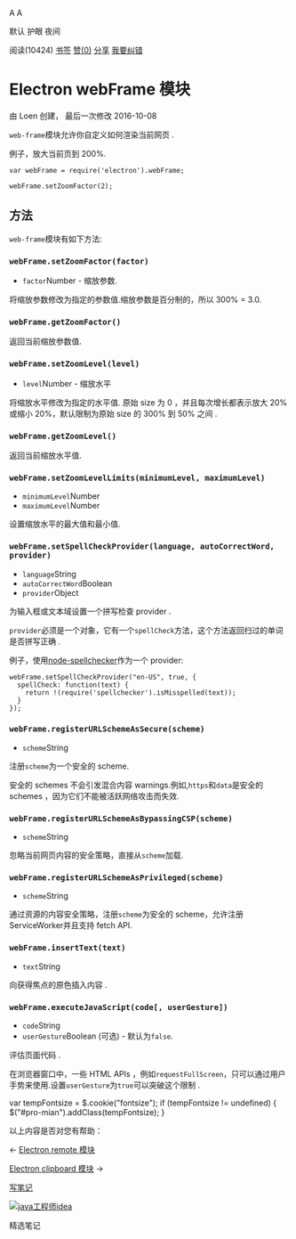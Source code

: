 [](javascript:; "折叠/展开")[](javascript:; "视觉主题设置")

A A

默认 护眼 夜间

阅读(10424) [书签](javascript:;) [赞(0)](javascript:;) [分享](javascript:; "分享") [我要纠错](/edit/electronmanual/electronmanual-web-frame)

Electron webFrame 模块
====================

由 Loen 创建， 最后一次修改 2016-10-08

`web-frame`模块允许你自定义如何渲染当前网页 .

例子，放大当前页到 200%.

    var webFrame = require('electron').webFrame;
    
    webFrame.setZoomFactor(2);
    

方法
--

`web-frame`模块有如下方法:

### `webFrame.setZoomFactor(factor)`

*   `factor`Number - 缩放参数.

将缩放参数修改为指定的参数值.缩放参数是百分制的，所以 300% = 3.0.

### `webFrame.getZoomFactor()`

返回当前缩放参数值.

### `webFrame.setZoomLevel(level)`

*   `level`Number - 缩放水平

将缩放水平修改为指定的水平值. 原始 size 为 0 ，并且每次增长都表示放大 20% 或缩小 20%，默认限制为原始 size 的 300% 到 50% 之间 .

### `webFrame.getZoomLevel()`

返回当前缩放水平值.

### `webFrame.setZoomLevelLimits(minimumLevel, maximumLevel)`

*   `minimumLevel`Number
*   `maximumLevel`Number

设置缩放水平的最大值和最小值.

### `webFrame.setSpellCheckProvider(language, autoCorrectWord, provider)`

*   `language`String
*   `autoCorrectWord`Boolean
*   `provider`Object

为输入框或文本域设置一个拼写检查 provider .

`provider`必须是一个对象，它有一个`spellCheck`方法，这个方法返回扫过的单词是否拼写正确 .

例子，使用[node-spellchecker](https://github.com/atom/node-spellchecker)作为一个 provider:

    webFrame.setSpellCheckProvider("en-US", true, {
      spellCheck: function(text) {
        return !(require('spellchecker').isMisspelled(text));
      }
    });
    

### `webFrame.registerURLSchemeAsSecure(scheme)`

*   `scheme`String

注册`scheme`为一个安全的 scheme.

安全的 schemes 不会引发混合内容 warnings.例如,`https`和`data`是安全的 schemes ，因为它们不能被活跃网络攻击而失效.

### `webFrame.registerURLSchemeAsBypassingCSP(scheme)`

*   `scheme`String

忽略当前网页内容的安全策略，直接从`scheme`加载.

### `webFrame.registerURLSchemeAsPrivileged(scheme)`

*   `scheme`String

通过资源的内容安全策略，注册`scheme`为安全的 scheme，允许注册 ServiceWorker并且支持 fetch API.

### `webFrame.insertText(text)`

*   `text`String

向获得焦点的原色插入内容 .

### `webFrame.executeJavaScript(code[, userGesture])`

*   `code`String
*   `userGesture`Boolean (可选) - 默认为`false`.

评估页面代码 .

在浏览器窗口中，一些 HTML APIs ，例如`requestFullScreen`，只可以通过用户手势来使用.设置`userGesture`为`true`可以突破这个限制 .

var tempFontsize = $.cookie("fontsize"); if (tempFontsize != undefined) { $("#pro-mian").addClass(tempFontsize); }

以上内容是否对您有帮助：

← [Electron remote 模块](/electronmanual/electronmanual-remote.html "上一篇：Electron remote 模块")

[Electron clipboard 模块](/electronmanual/electronmanual-clipboard.html "下一篇：Electron clipboard 模块") →

[写笔记](javascript:;)

[![java工程师idea](/attachments/image/20190115/1547553980272487.png)](https://www.w3cschool.cn/minicourse/play/javabasics_idea_my)

精选笔记